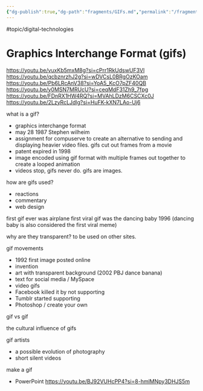 ```yaml
---
{"dg-publish":true,"dg-path":"fragments/GIFs.md","permalink":"/fragments/gi-fs/","created":"2024-12-16T17:47:22.262-05:00","updated":"2025-01-31T22:58:57.003-05:00"}
---
```



#topic/digital-technologies 
# Graphics Interchange Format (gifs)

https://youtu.be/vuxKb5mxM8g?si=cPrr1RkUdswUF3Vl
https://youtu.be/qcbznrzhJ2g?si=wDVCsL0BRgOzKOam
https://youtu.be/Pb6LRcAnV38?si=YoA5_KcO7pZF40QB
https://youtu.be/y0MSN7MRUcU?si=ceqMdF31Zh9_7fpg
https://youtu.be/FDnRX1HW4RQ?si=MVAhLDzM6CSCXc0J
https://youtu.be/2LzyRcLJdlg?si=HuFK-kXN7LAo-Uj6


what is a gif?
- graphics interchange format 
- may 28 1987 Stephen wilheim
- assignment for compuserve to create an alternative to sending and displaying heavier video files. gifs cut out frames from a movie
- patent expired in 1998
- image encoded using gif format with multiple frames out together to create a looped animation 
- videos stop, gifs never do. gifs are images.

how are gifs used?
- reactions 
- commentary 
- web design 

first gif ever was airplane
first viral gif was the dancing baby 1996 (dancing baby is also considered the first viral meme)

why are they transparent? to be used on other sites.

gif movements 
- 1992 first image posted online 
- invention
- art with transparent background (2002 PBJ dance banana)
- text for social media / MySpace 
- video gifs
- Facebook killed it by not supporting
- Tumblr started supporting 
- Photoshop / create your own


gif vs gif

the cultural influence of gifs

gif artists
- a possible evolution of photography 
- short silent videos


make a gif
- PowerPoint https://youtu.be/BJ92VUHcPP4?si=8-hmlMNpy3DHJS5m
